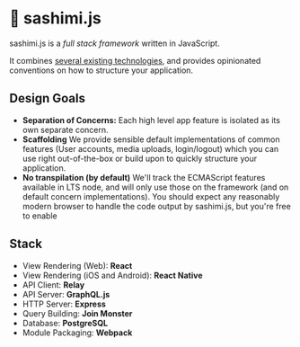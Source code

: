 # 🍣 sashimi.js

sashimi.js is a _full stack framework_ written in JavaScript.

It combines [several existing technologies](#Stack), and provides opinionated conventions on how to structure your application.

## Design Goals

- **Separation of Concerns:** Each high level app feature is isolated as its own separate concern.
- **Scaffolding** We provide sensible default implementations of common features (User accounts, media uploads, login/logout) which you can use right out-of-the-box or build upon to quickly structure your application.
- **No transpilation (by default)** We'll track the ECMAScript features available in LTS node, and will only use those on the framework (and on default concern implementations). You should expect any reasonably modern browser to handle the code output by sashimi.js, but you're free to enable

## Stack

- View Rendering (Web): **React**
- View Rendering (iOS and Android): **React Native**
- API Client: **Relay**
- API Server: **GraphQL.js**
- HTTP Server: **Express**
- Query Building: **Join Monster**
- Database: **PostgreSQL**
- Module Packaging: **Webpack**
